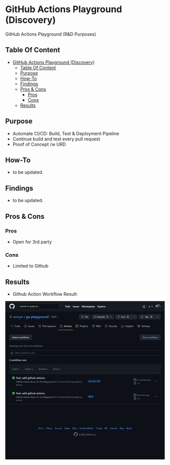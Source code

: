 # GitHub Actions Playground (Discovery)
 GitHub Actions Playground (R&D Purposes)

 ## Table Of Content
- [GitHub Actions Playground (Discovery)](#github-actions-playground-discovery)
  - [Table Of Content](#table-of-content)
  - [Purpose](#purpose)
  - [How-To](#how-to)
  - [Findings](#findings)
  - [Pros & Cons](#pros--cons)
    - [Pros](#pros)
    - [Cons](#cons)
  - [Results](#results)

## Purpose

* Automate CI/CD: Build, Test & Deployment Pipeline
* Continue build and test every pull request
* Proof of Concept /w URD

## How-To 

- to be updated.

## Findings

- to be updated.

## Pros & Cons

### Pros

* Open for 3rd party

### Cons

* Limited to Github

## Results

- Github Action Workflow Result:

![github](\assets\workflow_results.png)